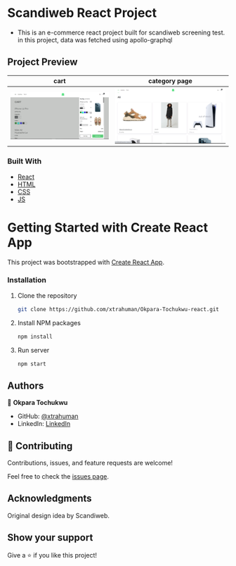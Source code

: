 # Scandiweb React Project
- This is an e-commerce react project built for scandiweb screening test. in this project, data was fetched using apollo-graphql

## Project Preview

 cart                                    |  category page
:---------------------------------------:|:---------------------------------------:
![](./public/cart.PNG)                   |  ![](./public/category.PNG) 



### Built With

- [React](https://es.reactjs.org/)
- [HTML](https://www.w3schools.com/html/)
- [CSS](https://www.w3schools.com/css/)
- [JS](https://www.javascript.com/)

# Getting Started with Create React App

This project was bootstrapped with [Create React App](https://github.com/facebook/create-react-app).

### Installation

1. Clone the repository
   ```sh
   git clone https://github.com/xtrahuman/Okpara-Tochukwu-react.git
   ```
2. Install NPM packages
   ```sh
   npm install
   ```
3. Run server
   ```sh
   npm start
   ```
## Authors

👤 **Okpara Tochukwu**

- GitHub: [@xtrahuman](https://github.com/xtrahuman)
- LinkedIn: [LinkedIn](https://linkedin.com/in/tochukwuokpara)

## 🤝 Contributing

Contributions, issues, and feature requests are welcome!

Feel free to check the [issues page](../../issues/).

## Acknowledgments

Original design idea by Scandiweb.

## Show your support

Give a ⭐️ if you like this project!